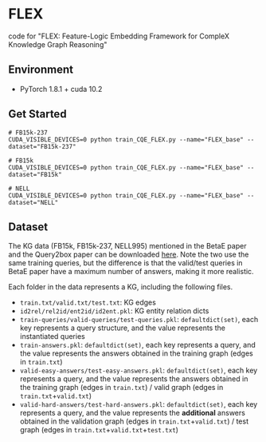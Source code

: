# FLEX

code for "FLEX: Feature-Logic Embedding Framework for CompleX Knowledge Graph Reasoning"

## Environment

- PyTorch 1.8.1 + cuda 10.2

## Get Started

```shell
# FB15k-237
CUDA_VISIBLE_DEVICES=0 python train_CQE_FLEX.py --name="FLEX_base" --dataset="FB15k-237"

# FB15k
CUDA_VISIBLE_DEVICES=0 python train_CQE_FLEX.py --name="FLEX_base" --dataset="FB15k"

# NELL
CUDA_VISIBLE_DEVICES=0 python train_CQE_FLEX.py --name="FLEX_base" --dataset="NELL"
```

## Dataset

The KG data (FB15k, FB15k-237, NELL995) mentioned in the BetaE paper and the Query2box paper can be downloaded [here](http://snap.stanford.edu/betae/KG_data.zip). Note the two use the same training queries, but the difference is that the valid/test queries in BetaE paper have a maximum number of answers, making it more realistic.

Each folder in the data represents a KG, including the following files.
- `train.txt/valid.txt/test.txt`: KG edges
- `id2rel/rel2id/ent2id/id2ent.pkl`: KG entity relation dicts
- `train-queries/valid-queries/test-queries.pkl`: `defaultdict(set)`, each key represents a query structure, and the value represents the instantiated queries
- `train-answers.pkl`: `defaultdict(set)`, each key represents a query, and the value represents the answers obtained in the training graph (edges in `train.txt`)
- `valid-easy-answers/test-easy-answers.pkl`: `defaultdict(set)`, each key represents a query, and the value represents the answers obtained in the training graph (edges in `train.txt`) / valid graph (edges in `train.txt`+`valid.txt`)
- `valid-hard-answers/test-hard-answers.pkl`: `defaultdict(set)`, each key represents a query, and the value represents the **additional** answers obtained in the validation graph (edges in `train.txt`+`valid.txt`) / test graph (edges in `train.txt`+`valid.txt`+`test.txt`)
